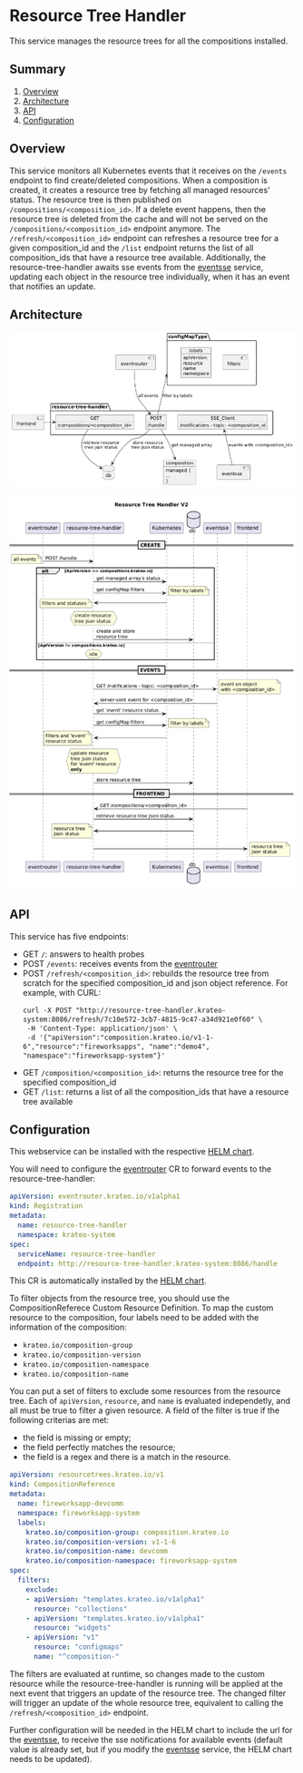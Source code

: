 # Resource Tree Handler

This service manages the resource trees for all the compositions installed.

## Summary

1. [Overview](#overview)
2. [Architecture](#architecture)
3. [API](#api)
4. [Configuration](#configuration)

## Overview

This service monitors all Kubernetes events that it receives on the `/events` endpoint to find create/deleted compositions. When a composition is created, it creates a resource tree by fetching all managed resources' status. The resource tree is then published on `/compositions/<composition_id>`. If a delete event happens, then the resource tree is deleted from the cache and will not be served on the `/compositions/<composition_id>` endpoint anymore. The `/refresh/<composition_id>` endpoint can refreshes a resource tree for a given composition_id and the `/list` endpoint returns the list of all composition_ids that have a resource tree available. Additionally, the resource-tree-handler awaits sse events from the [eventsse](http://github.com/krateoplatformops/eventsse/) service, updating each object in the resource tree individually, when it has an event that notifies an update.

## Architecture

![Resource Tree Handler](_diagrams/architecture.png)

![Resource Tree Handler sequence diagram](_diagrams/sequence_diagram.png)

## API

This service has five endpoints: 
- GET `/`: answers to health probes
- POST `/events`: receives events from the [eventrouter](http://github.com/krateoplatformops/eventrouter/)
- POST `/refresh/<composition_id>`: rebuilds the resource tree from scratch for the specified composition_id and json object reference. For example, with CURL:
  ```
  curl -X POST "http://resource-tree-handler.krateo-system:8086/refresh/7c10e572-3cb7-4815-9c47-a34d921e0f60" \
   -H 'Content-Type: application/json' \
   -d '{"apiVersion":"composition.krateo.io/v1-1-6","resource":"fireworksapps", "name":"demo4", "namespace":"fireworksapp-system"}'
  ```
- GET `/composition/<composition_id>`: returns the resource tree for the specified composition_id
- GET `/list`: returns a list of all the composition_ids that have a resource tree available

## Configuration
This webservice can be installed with the respective [HELM chart](http://github.com/krateoplatformops/resource-tree-handler-chart).

You will need to configure the [eventrouter](http://github.com/krateoplatformops/eventrouter) CR to forward events to the resource-tree-handler:
```yaml
apiVersion: eventrouter.krateo.io/v1alpha1
kind: Registration
metadata:
  name: resource-tree-handler
  namespace: krateo-system
spec:
  serviceName: resource-tree-handler
  endpoint: http://resource-tree-handler.krateo-system:8086/handle
```
This CR is automatically installed by the [HELM chart](http://github.com/krateoplatformops/resource-tree-handler-chart).

To filter objects from the resource tree, you should use the CompositionReferece Custom Resource Definition. To map the custom resource to the composition, four labels need to be added with the information of the composition:
 - `krateo.io/composition-group`
 - `krateo.io/composition-version`
 - `krateo.io/composition-namespace`
 - `krateo.io/composition-name`

You can put a set of filters to exclude some resources from the resource tree. Each of `apiVersion`, `resource`, and `name` is evaluated independetly, and all must be true to filter a given resource. A field of the filter is true if the following criterias are met:
 - the field is missing or empty;
 - the field perfectly matches the resource;
 - the field is a regex and there is a match in the resource.

```yaml
apiVersion: resourcetrees.krateo.io/v1
kind: CompositionReference
metadata:
  name: fireworksapp-devcomm
  namespace: fireworksapp-system
  labels:
    krateo.io/composition-group: composition.krateo.io
    krateo.io/composition-version: v1-1-6
    krateo.io/composition-name: devcomm
    krateo.io/composition-namespace: fireworksapp-system
spec:
  filters:
    exclude:
    - apiVersion: "templates.krateo.io/v1alpha1"
      resource: "collections"
    - apiVersion: "templates.krateo.io/v1alpha1"
      resource: "widgets"
    - apiVersion: "v1"
      resource: "configmaps"
      name: "^composition-"
```

The filters are evaluated at runtime, so changes made to the custom resource while the resource-tree-handler is running will be applied at the next event that triggers an update of the resource tree. The changed filter will trigger an update of the whole resource tree, equivalent to calling the `/refresh/<composition_id>` endpoint.

Further configuration will be needed in the HELM chart to include the url for the [eventsse](http://github.com/krateoplatformops/eventsse/), to receive the sse notifications for available events (default value is already set, but if you modify the [eventsse](http://github.com/krateoplatformops/eventsse/) service, the HELM chart needs to be updated).